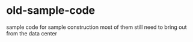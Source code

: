 # old-sample-code
sample code for sample construction 
most of them still need to bring out from the data center
